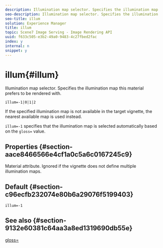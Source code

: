 ```yaml
---
description: Illumination map selector. Specifies the illumination map this material prefers to be rendered with.
seo-description: Illumination map selector. Specifies the illumination map this material prefers to be rendered with.
seo-title: illum
solution: Experience Manager
title: illum
topic: Scene7 Image Serving - Image Rendering API
uuid: f633c505-e3b2-49a0-9483-4c27fbed2fac
index: y
internal: n
snippet: y
---
```


# illum{#illum}

Illumination map selector. Specifies the illumination map this material prefers to be rendered with.

 `illum=-1|0|1|2`

If the specified illumination map is not available in the target vignette, the nearest available map is used instead.

`illum=-1` specifies that the illumination map is selected automatically based on the `gloss=` value.

## Properties {#section-aace8466566e4cf1a0c5a6c0167245c9}

Material attribute. Ignored if the vignette does not define multiple illumination maps.

## Default {#section-c96ecfb232074e80b6a29076f5199403}

`illum=-1`

## See also {#section-9132e60381c64aa3a8ed1319690db55e}

[gloss=](../../../../../ir_api/http_protocol/image-rendering-api-ref/c-ir-http-protocol-ref/c-ir-http-protocol-command-reference/r-ir-http-gloss.md#reference-325aef2ee51e4e1584a06047427340ca) 
